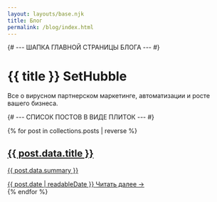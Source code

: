 ```yaml
---
layout: layouts/base.njk
title: Блог
permalink: /blog/index.html
---
```


{# --- ШАПКА ГЛАВНОЙ СТРАНИЦЫ БЛОГА --- #}
<div class="blog-header">
  <h1>{{ title }} SetHubble</h1>
  <p>Все о вирусном партнерском маркетинге, автоматизации и росте вашего бизнеса.</p>
</div>

{# --- СПИСОК ПОСТОВ В ВИДЕ ПЛИТОК --- #}
<div class="post-list">
  {% for post in collections.posts | reverse %}
    <a href="{{ post.url }}" class="post-card">
      <article>
        <div class="post-card-content">
          <h2>{{ post.data.title }}</h2>
          <p class="post-card-summary">{{ post.data.summary }}</p>
          <div class="post-card-meta">
            <time datetime="{{ post.date | machineDate }}">{{ post.date | readableDate }}</time>
            <span class="read-more">Читать далее →</span>
          </div>
        </div>
      </article>
    </a>
  {% endfor %}
</div>
